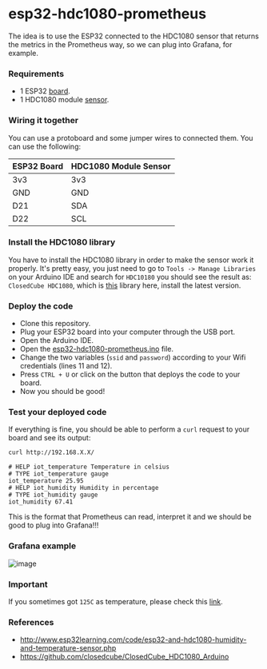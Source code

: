 # esp32-hdc1080-prometheus

The idea is to use the ESP32 connected to the HDC1080 sensor that returns the metrics in the Prometheus way, so we can plug into Grafana, for example.

### Requirements
- 1 ESP32 [board](https://www.aliexpress.com/item/1005002611857804.html?spm=a2g0o.productlist.main.1.341f738aIZQPfx&algo_pvid=6bccb686-4d11-4a8b-826a-7f6ebfa50580&algo_exp_id=6bccb686-4d11-4a8b-826a-7f6ebfa50580-0&pdp_ext_f=%7B%22sku_id%22%3A%2212000021386518349%22%7D&pdp_npi=2%40dis%21BRL%2159.35%2146.92%21%21%21%21%21%40211bf49716711494666402914d077f%2112000021386518349%21sea&curPageLogUid=bRmCcKgmboMO).
- 1 HDC1080 module [sensor](https://www.aliexpress.com/item/32835319730.html?spm=a2g0o.productlist.main.1.2a6d42d2O5uOXk&algo_pvid=992af8ee-ec4a-417d-8229-e9c5ba920535&algo_exp_id=992af8ee-ec4a-417d-8229-e9c5ba920535-0&pdp_ext_f=%7B%22sku_id%22%3A%2212000018098679773%22%7D&pdp_npi=2%40dis%21BRL%2110.22%219.72%21%21%21%21%21%40211bf49716711494895823119d077f%2112000018098679773%21sea&curPageLogUid=LyvwgWtbp5Vw).

### Wiring it together
You can use a protoboard and some jumper wires to connected them. You can use the following:

|ESP32 Board|HDC1080 Module Sensor|
|-----------|---------------------|
|3v3        | 3v3                 |
|GND        | GND                 |
|D21        | SDA                 |
|D22        | SCL                 |

### Install the HDC1080 library
You have to install the HDC1080 library in order to make the sensor work it properly. It's pretty easy, you just need to go to `Tools -> Manage Libraries` on your Arduino IDE and search for `HDC10180` you should see the result as: `ClosedCube HDC1080`, which is [this](https://github.com/closedcube/ClosedCube_HDC1080_Arduino) library here, install the latest version.

### Deploy the code
- Clone this repository.
- Plug your ESP32 board into your computer through the USB port.
- Open the Arduino IDE.
- Open the [esp32-hdc1080-prometheus.ino](./esp32-hdc1080-prometheus.ino) file.
- Change the two variables (`ssid` and `password`) according to your Wifi credentials (lines 11 and 12).
- Press `CTRL + U` or click on the button that deploys the code to your board.
- Now you should be good!

### Test your deployed code
If everything is fine, you should be able to perform a `curl` request to your board and see its output:

```bash
curl http://192.168.X.X/
```

```
# HELP iot_temperature Temperature in celsius
# TYPE iot_temperature gauge
iot_temperature 25.95
# HELP iot_humidity Humidity in percentage
# TYPE iot_humidity gauge
iot_humidity 67.41
```

This is the format that Prometheus can read, interpret it and we should be good to plug into Grafana!!!

### Grafana example
![image](https://user-images.githubusercontent.com/5191469/208089667-a7fe7b96-8093-451d-a3e2-3ae64c9483f1.png)

### Important
If you sometimes got `125C` as temperature, please check this [link](https://github.com/closedcube/ClosedCube_HDC1080_Arduino/issues/11).

### References
- http://www.esp32learning.com/code/esp32-and-hdc1080-humidity-and-temperature-sensor.php
- https://github.com/closedcube/ClosedCube_HDC1080_Arduino
